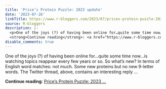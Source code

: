 ```yaml
---
title: 'Price’s Protein Puzzle: 2023 update'
date: '2023-07-26'
linkTitle: https://www.r-bloggers.com/2023/07/prices-protein-puzzle-2023-update/
source: R-bloggers
description: |-
  <p>One of the joys (?) of having been online for…quite some time now…is watching topics reappear every few years or so. So what’s new? In terms of English word matches: not much. Some new proteins but no new 9-letter words. The Twitter thread, above, contains an interesting reply ...</p>
  <strong>Continue reading</strong>: <a href="https://www.r-bloggers.com/2023/07/prices-protein-puzzle-2023-update/">Price’s Protein Puzzle: 2023 ...
disable_comments: true
---
```

<p>One of the joys (?) of having been online for…quite some time now…is watching topics reappear every few years or so. So what’s new? In terms of English word matches: not much. Some new proteins but no new 9-letter words. The Twitter thread, above, contains an interesting reply ...</p>
<strong>Continue reading</strong>: <a href="https://www.r-bloggers.com/2023/07/prices-protein-puzzle-2023-update/">Price’s Protein Puzzle: 2023 ...